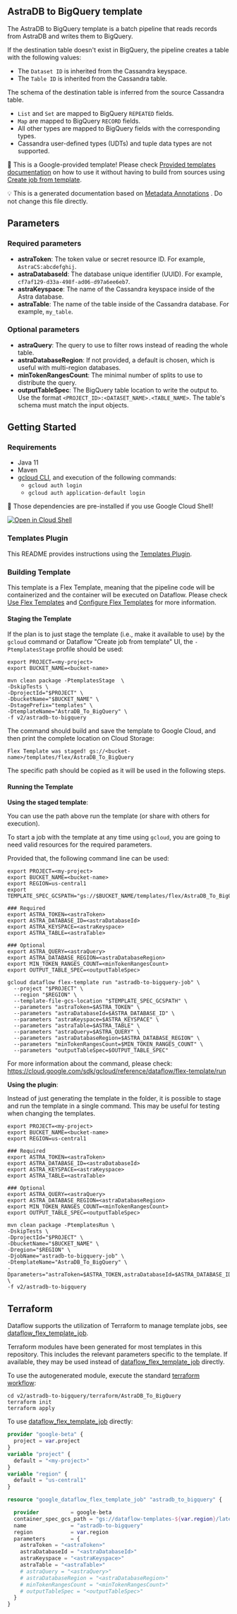 
AstraDB to BigQuery template
---
The AstraDB to BigQuery template is a batch pipeline that reads records from
AstraDB and writes them to BigQuery.

If the destination table doesn't exist in BigQuery, the pipeline creates a table
with the following values:
- The `Dataset ID` is inherited from the Cassandra keyspace.
- The `Table ID` is inherited from the Cassandra table.

The schema of the destination table is inferred from the source Cassandra table.
- `List` and `Set` are mapped to BigQuery `REPEATED` fields.
- `Map` are mapped to BigQuery `RECORD` fields.
- All other types are mapped to BigQuery fields with the corresponding types.
- Cassandra user-defined types (UDTs) and tuple data types are not supported.


:memo: This is a Google-provided template! Please
check [Provided templates documentation](https://cloud.google.com/dataflow/docs/guides/templates/provided/astradb-to-bigquery)
on how to use it without having to build from sources using [Create job from template](https://console.cloud.google.com/dataflow/createjob?template=AstraDB_To_BigQuery).

:bulb: This is a generated documentation based
on [Metadata Annotations](https://github.com/GoogleCloudPlatform/DataflowTemplates#metadata-annotations)
. Do not change this file directly.

## Parameters

### Required parameters

* **astraToken**: The token value or secret resource ID. For example, `AstraCS:abcdefghij`.
* **astraDatabaseId**: The database unique identifier (UUID). For example, `cf7af129-d33a-498f-ad06-d97a6ee6eb7`.
* **astraKeyspace**: The name of the Cassandra keyspace inside of the Astra database.
* **astraTable**: The name of the table inside of the Cassandra database. For example, `my_table`.

### Optional parameters

* **astraQuery**: The query to use to filter rows instead of reading the whole table.
* **astraDatabaseRegion**: If not provided, a default is chosen, which is useful with multi-region databases.
* **minTokenRangesCount**: The minimal number of splits to use to distribute the query.
* **outputTableSpec**: The BigQuery table location to write the output to. Use the format `<PROJECT_ID>:<DATASET_NAME>.<TABLE_NAME>`. The table's schema must match the input objects.



## Getting Started

### Requirements

* Java 11
* Maven
* [gcloud CLI](https://cloud.google.com/sdk/gcloud), and execution of the
  following commands:
  * `gcloud auth login`
  * `gcloud auth application-default login`

:star2: Those dependencies are pre-installed if you use Google Cloud Shell!

[![Open in Cloud Shell](http://gstatic.com/cloudssh/images/open-btn.svg)](https://console.cloud.google.com/cloudshell/editor?cloudshell_git_repo=https%3A%2F%2Fgithub.com%2FGoogleCloudPlatform%2FDataflowTemplates.git&cloudshell_open_in_editor=v2/astradb-to-bigquery/src/main/java/com/google/cloud/teleport/v2/astradb/templates/AstraDbToBigQuery.java)

### Templates Plugin

This README provides instructions using
the [Templates Plugin](https://github.com/GoogleCloudPlatform/DataflowTemplates#templates-plugin).

### Building Template

This template is a Flex Template, meaning that the pipeline code will be
containerized and the container will be executed on Dataflow. Please
check [Use Flex Templates](https://cloud.google.com/dataflow/docs/guides/templates/using-flex-templates)
and [Configure Flex Templates](https://cloud.google.com/dataflow/docs/guides/templates/configuring-flex-templates)
for more information.

#### Staging the Template

If the plan is to just stage the template (i.e., make it available to use) by
the `gcloud` command or Dataflow "Create job from template" UI,
the `-PtemplatesStage` profile should be used:

```shell
export PROJECT=<my-project>
export BUCKET_NAME=<bucket-name>

mvn clean package -PtemplatesStage  \
-DskipTests \
-DprojectId="$PROJECT" \
-DbucketName="$BUCKET_NAME" \
-DstagePrefix="templates" \
-DtemplateName="AstraDB_To_BigQuery" \
-f v2/astradb-to-bigquery
```


The command should build and save the template to Google Cloud, and then print
the complete location on Cloud Storage:

```
Flex Template was staged! gs://<bucket-name>/templates/flex/AstraDB_To_BigQuery
```

The specific path should be copied as it will be used in the following steps.

#### Running the Template

**Using the staged template**:

You can use the path above run the template (or share with others for execution).

To start a job with the template at any time using `gcloud`, you are going to
need valid resources for the required parameters.

Provided that, the following command line can be used:

```shell
export PROJECT=<my-project>
export BUCKET_NAME=<bucket-name>
export REGION=us-central1
export TEMPLATE_SPEC_GCSPATH="gs://$BUCKET_NAME/templates/flex/AstraDB_To_BigQuery"

### Required
export ASTRA_TOKEN=<astraToken>
export ASTRA_DATABASE_ID=<astraDatabaseId>
export ASTRA_KEYSPACE=<astraKeyspace>
export ASTRA_TABLE=<astraTable>

### Optional
export ASTRA_QUERY=<astraQuery>
export ASTRA_DATABASE_REGION=<astraDatabaseRegion>
export MIN_TOKEN_RANGES_COUNT=<minTokenRangesCount>
export OUTPUT_TABLE_SPEC=<outputTableSpec>

gcloud dataflow flex-template run "astradb-to-bigquery-job" \
  --project "$PROJECT" \
  --region "$REGION" \
  --template-file-gcs-location "$TEMPLATE_SPEC_GCSPATH" \
  --parameters "astraToken=$ASTRA_TOKEN" \
  --parameters "astraDatabaseId=$ASTRA_DATABASE_ID" \
  --parameters "astraKeyspace=$ASTRA_KEYSPACE" \
  --parameters "astraTable=$ASTRA_TABLE" \
  --parameters "astraQuery=$ASTRA_QUERY" \
  --parameters "astraDatabaseRegion=$ASTRA_DATABASE_REGION" \
  --parameters "minTokenRangesCount=$MIN_TOKEN_RANGES_COUNT" \
  --parameters "outputTableSpec=$OUTPUT_TABLE_SPEC"
```

For more information about the command, please check:
https://cloud.google.com/sdk/gcloud/reference/dataflow/flex-template/run


**Using the plugin**:

Instead of just generating the template in the folder, it is possible to stage
and run the template in a single command. This may be useful for testing when
changing the templates.

```shell
export PROJECT=<my-project>
export BUCKET_NAME=<bucket-name>
export REGION=us-central1

### Required
export ASTRA_TOKEN=<astraToken>
export ASTRA_DATABASE_ID=<astraDatabaseId>
export ASTRA_KEYSPACE=<astraKeyspace>
export ASTRA_TABLE=<astraTable>

### Optional
export ASTRA_QUERY=<astraQuery>
export ASTRA_DATABASE_REGION=<astraDatabaseRegion>
export MIN_TOKEN_RANGES_COUNT=<minTokenRangesCount>
export OUTPUT_TABLE_SPEC=<outputTableSpec>

mvn clean package -PtemplatesRun \
-DskipTests \
-DprojectId="$PROJECT" \
-DbucketName="$BUCKET_NAME" \
-Dregion="$REGION" \
-DjobName="astradb-to-bigquery-job" \
-DtemplateName="AstraDB_To_BigQuery" \
-Dparameters="astraToken=$ASTRA_TOKEN,astraDatabaseId=$ASTRA_DATABASE_ID,astraKeyspace=$ASTRA_KEYSPACE,astraTable=$ASTRA_TABLE,astraQuery=$ASTRA_QUERY,astraDatabaseRegion=$ASTRA_DATABASE_REGION,minTokenRangesCount=$MIN_TOKEN_RANGES_COUNT,outputTableSpec=$OUTPUT_TABLE_SPEC" \
-f v2/astradb-to-bigquery
```

## Terraform

Dataflow supports the utilization of Terraform to manage template jobs,
see [dataflow_flex_template_job](https://registry.terraform.io/providers/hashicorp/google/latest/docs/resources/dataflow_flex_template_job).

Terraform modules have been generated for most templates in this repository. This includes the relevant parameters
specific to the template. If available, they may be used instead of
[dataflow_flex_template_job](https://registry.terraform.io/providers/hashicorp/google/latest/docs/resources/dataflow_flex_template_job)
directly.

To use the autogenerated module, execute the standard
[terraform workflow](https://developer.hashicorp.com/terraform/intro/core-workflow):

```shell
cd v2/astradb-to-bigquery/terraform/AstraDB_To_BigQuery
terraform init
terraform apply
```

To use
[dataflow_flex_template_job](https://registry.terraform.io/providers/hashicorp/google/latest/docs/resources/dataflow_flex_template_job)
directly:

```terraform
provider "google-beta" {
  project = var.project
}
variable "project" {
  default = "<my-project>"
}
variable "region" {
  default = "us-central1"
}

resource "google_dataflow_flex_template_job" "astradb_to_bigquery" {

  provider          = google-beta
  container_spec_gcs_path = "gs://dataflow-templates-${var.region}/latest/flex/AstraDB_To_BigQuery"
  name              = "astradb-to-bigquery"
  region            = var.region
  parameters        = {
    astraToken = "<astraToken>"
    astraDatabaseId = "<astraDatabaseId>"
    astraKeyspace = "<astraKeyspace>"
    astraTable = "<astraTable>"
    # astraQuery = "<astraQuery>"
    # astraDatabaseRegion = "<astraDatabaseRegion>"
    # minTokenRangesCount = "<minTokenRangesCount>"
    # outputTableSpec = "<outputTableSpec>"
  }
}
```
